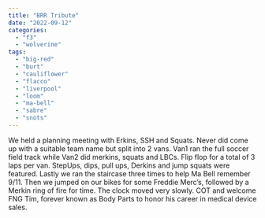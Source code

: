 ```yaml
---
title: "BRR Tribute"
date: "2022-09-12"
categories: 
  - "f3"
  - "wolverine"
tags: 
  - "big-red"
  - "burt"
  - "cauliflower"
  - "flacco"
  - "liverpool"
  - "loom"
  - "ma-bell"
  - "sabre"
  - "snots"
---
```


We held a planning meeting with Erkins, SSH and Squats. Never did come up with a suitable team name but split into 2 vans. Van1 ran the full soccer field track while Van2 did merkins, squats and LBCs. Flip flop for a total of 3 laps per van. StepUps, dips, pull ups, Derkins and jump squats were featured. Lastly we ran the staircase three times to help Ma Bell remember 9/11. Then we jumped on our bikes for some Freddie Merc’s, followed by a Merkin ring of fire for time. The clock moved very slowly. COT and welcome FNG Tim, forever known as Body Parts to honor his career in medical device sales.

